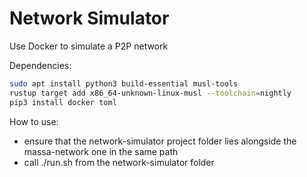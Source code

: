 # Network Simulator

Use Docker to simulate a P2P network

Dependencies: 
```sh
sudo apt install python3 build-essential musl-tools
rustup target add x86_64-unknown-linux-musl --toolchain=nightly
pip3 install docker toml
```

How to use:

* ensure that the network-simulator project folder lies alongside the massa-network one in the same path
* call ./run.sh from the network-simulator folder